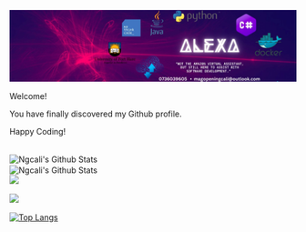 ![](https://github.com/Ngcali/Ngcali/blob/main/linkedInImage.jpeg)

Welcome!

You have finally discovered my Github profile.

<!--<h3 align="left">Connect with me:</h3>
<p align="left">
<a href="https://twitter.com/MagopeniNgcali" target="blank"><img align="center" src="https://cdn.jsdelivr.net/npm/simple-icons@3.0.1/icons/twitter.svg" alt="" color="white" height="30" width="40" /></a>
<a href="https://www.linkedin.com/in/ngcali-alexa-magopeni-927406134/" target="blank"><img align="center" src="https://cdn.jsdelivr.net/npm/simple-icons@3.0.1/icons/linkedin.svg" alt="" height="30" width="40" /></a>
<a href="your link" target="blank"><img align="center" src="https://cdn.jsdelivr.net/npm/simple-icons@3.0.1/icons/instagram.svg" alt="" height="30" width="40" /></a>
<a href="your link" target="blank"><img align="center" src="https://cdn.jsdelivr.net/npm/simple-icons@3.0.1/icons/youtube.svg" alt="" height="30" width="40" /></a>
</p>-->


Happy Coding!


<!-- - 🌱 I’m currently learning C
- 👯 I’m looking to collaborate on Open Source-->


<br>

<img align="center" src="https://github-readme-stats.vercel.app/api?username=Ngcali&include_all_commits=true&count_private=true&show_icons=true&line_height=20&title_color=7A7ADB&icon_color=2234AE&text_color=D3D3D3&bg_color=0,000000,130F40" alt="Ngcali's Github Stats">

</br>
 <div class="row">
  <div class="column">
    <img align="center" src="https://github-readme-stats.vercel.app/api?username=Ngcali&include_all_commits=true&count_private=true&show_icons=true&line_height=20&title_color=7A7ADB&icon_color=2234AE&text_color=D3D3D3&bg_color=0,000000,130F40" alt="Ngcali's Github Stats">
  </div>
  <div class="column">
    <img src="https://github-readme-stats.vercel.app/api/top-langs/?username=Ngcali&layout=compact&text_color=daf7dc&bg_color=151515">
  </div>
</div> 

![](https://komarev.com/ghpvc/?username=Ngcali&label=PROFILE+VIEWS)

[![Top Langs](https://github-readme-stats.vercel.app/api/top-langs/?username=Ngcali&layout=compact&text_color=daf7dc&bg_color=151515)](https://github.com/Ngcali/github-readme-stats)

<!--
**Ngcali/Ngcali** is a ✨ _special_ ✨ repository because its `README.md` (this file) appears on your GitHub profile.

Here are some ideas to get you started:

- 🔭 I’m currently working on ...
- 🌱 I’m currently learning ...
- 👯 I’m looking to collaborate on ...
- 🤔 I’m looking for help with ...
- 💬 Ask me about ...
- 📫 How to reach me: ...
- 😄 Pronouns: ...
- ⚡ Fun fact: ...
-->

